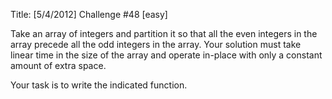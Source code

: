 Title: [5/4/2012] Challenge #48 [easy]

Take an array of integers and partition it so that all the even integers in the array precede all the odd integers in the array. Your solution must take linear time in the size of the array and operate in-place with only a constant amount of extra space.


Your task is to write the indicated function.

